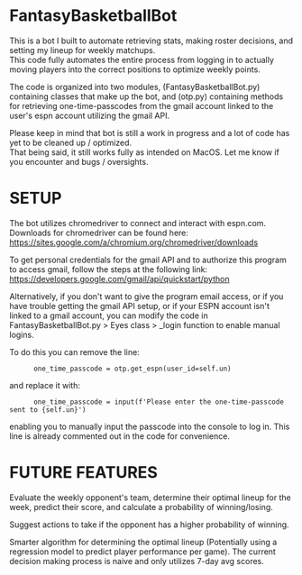 # FantasyBasketballBot
  This is a bot I built to automate retrieving stats, making roster decisions, and setting my lineup for weekly matchups.  
  This code fully automates the entire process from logging in to actually moving players into the correct positions to 
  optimize weekly points.  

  The code is organized into two modules, (FantasyBasketballBot.py) containing classes that make up the bot, 
  and (otp.py) containing methods for retrieving one-time-passcodes from the gmail account linked to the user's 
  espn account utilizing the gmail API.
  
  Please keep in mind that bot is still a work in progress and a lot of code has yet to be cleaned up / optimized.  
  That being said, it still works fully as intended on MacOS.  Let me know if you encounter and bugs / oversights.  



# SETUP
  The bot utilizes chromedriver to connect and interact with espn.com. Downloads for chromedriver can be found here:
  https://sites.google.com/a/chromium.org/chromedriver/downloads
  
  To get personal credentials for the gmail API and to authorize this program to access gmail, follow the steps at the following link:
  https://developers.google.com/gmail/api/quickstart/python

  Alternatively, if you don't want to give the program email access, or if you have trouble getting the gmail API setup, or if your ESPN account 
  isn't linked to a gmail account, you can modify the code in FantasyBasketballBot.py > Eyes class > _login function to enable manual logins.

  To do this you can remove the line: 

          one_time_passcode = otp.get_espn(user_id=self.un)

  and replace it with:

          one_time_passcode = input(f'Please enter the one-time-passcode sent to {self.un}')

  enabling you to manually input the passcode into the console to log in.  This line is already commented out in the code for convenience.  



# FUTURE FEATURES 
   Evaluate the weekly opponent's team, determine their optimal lineup for the week, predict their score, and calculate a probability of winning/losing.  

   Suggest actions to take if the opponent has a higher probability of winning.

   Smarter algorithm for determining the optimal lineup (Potentially using a regression model to predict player performance per game).  The current decision making process is naive and only utilizes 7-day avg scores.  
